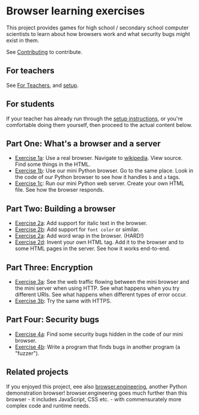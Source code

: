 # Browser learning exercises

This project provides games for high school / secondary school computer scientists
to learn about how browsers work and what security bugs might exist in them.

See [Contributing](docs/contributing.md) to contribute.

## For teachers

See [For Teachers](docs/for-teachers.md), and [setup](docs/setup.md).

## For students

If your teacher has already run through the [setup instructions](docs/setup.md),
or you're comfortable doing them yourself, then proceed to the actual content
below.

## Part One: What's a browser and a server

* [Exercise 1a](docs/exercise1a.md): Use a real browser. Navigate to [wikipedia](https://en.wikipedia.org).
  View source. Find some things in the HTML.
* [Exercise 1b](docs/exercise1b.md): Use our mini Python browser. Go to the same place. Look in
  the code of our Python browser to see how it handles `b` and `a` tags.
* [Exercise 1c](docs/exercise1c.md): Run our mini Python web server. Create your own HTML file.
  See how the browser responds.

## Part Two: Building a browser

* [Exercise 2a](docs/exercise2a.md): Add support for italic text in the browser.
* [Exercise 2b](docs/exercise2b.md): Add support for `font color` or similar.
* [Exercise 2a](docs/exercise2c.md): Add word wrap in the browser. (HARD!)
* [Exercise 2d](docs/exercise2d.md): Invent your own HTML tag. Add it to the browser and to some
  HTML pages in the server. See how it works end-to-end.

## Part Three: Encryption

* [Exercise 3a](docs/exercise3a.md): See the web traffic flowing between the mini browser and
  the mini server when using HTTP. See what happens when you try different
  URIs. See what happens when different types of error occur.
* [Exercise 3b](docs/exercise3b.md): Try the same with HTTPS.

## Part Four: Security bugs

* [Exercise 4a](docs/exercise4a.md): Find some security bugs hidden in the code of our mini
  browser.
* [Exercise 4b](docs/exercise4b.md): Write a program that finds bugs in another program
  (a "fuzzer").

## Related projects

If you enjoyed this project, eee also [browser.engineering](https://browser.engineering/),
another Python demonstration browser! browser.engineering goes much further than this
browser - it includes JavaScript, CSS etc. - with commensurately more complex code and
runtime needs.
